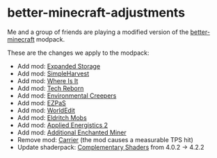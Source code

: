 # better-minecraft-adjustments

Me and a group of friends are playing a modified version of the [better-minecraft](https://www.curseforge.com/minecraft/modpacks/better-minecraft-fabric) modpack.

These are the changes we apply to the modpack:

- Add mod: [Expanded Storage](https://www.curseforge.com/minecraft/mc-mods/expanded-storage-fabric)
- Add mod: [SimpleHarvest](https://www.curseforge.com/minecraft/mc-mods/simplerharvest)
- Add mod: [Where Is It](https://www.curseforge.com/minecraft/mc-mods/where-is-it)
- Add mod: [Tech Reborn](https://www.curseforge.com/minecraft/mc-mods/techreborn)
- Add mod: [Environmental Creepers](https://www.curseforge.com/minecraft/mc-mods/environmental-creepers)
- Add mod: [EZPaS](https://www.curseforge.com/minecraft/mc-mods/ezpas)
- Add mod: [WorldEdit](https://www.curseforge.com/minecraft/mc-mods/worldedit)
- Add mod: [Eldritch Mobs](https://www.curseforge.com/minecraft/mc-mods/eldritch-mobs)
- Add mod: [Applied Energistics 2](https://www.curseforge.com/minecraft/mc-mods/applied-energistics-2)
- Add mod: [Additional Enchanted Miner](https://www.curseforge.com/minecraft/mc-mods/additional-enchanted-miner)
- Remove mod: [Carrier](https://www.curseforge.com/minecraft/mc-mods/carrier) (the mod causes a measurable TPS hit)
- Update shaderpack: [Complementary Shaders](https://www.curseforge.com/minecraft/customization/complementary-shaders) from 4.0.2 -> 4.2.2

